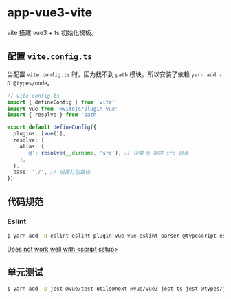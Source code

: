 # app-vue3-vite

vite 搭建 vue3 + ts 初始化模板。

## 配置 `vite.config.ts`

当配置 `vite.config.ts` 时，因为找不到 `path` 模块，所以安装了依赖 `yarn add -D @types/node`。

```ts
// vite.config.ts
import { defineConfig } from 'vite'
import vue from '@vitejs/plugin-vue'
import { resolve } from 'path'

export default defineConfig({
  plugins: [vue()],
  resolve: {
    alias: {
      '@': resolve(__dirname, 'src'), // 设置 @ 指向 src 目录
    },
  },
  base: './', // 设置打包路径
})
```

## 代码规范

### Eslint

```sh
$ yarn add -D eslint eslint-plugin-vue vue-eslint-parser @typescript-eslint/parser @typescript-eslint/eslint-plugin eslint-config-airbnb-base eslint-plugin-import eslint-import-resolver-alias
```

[Does not work well with \<script setup\>](https://eslint.vuejs.org/user-guide/#does-not-work-well-with-script-setup)

## 单元测试

```sh
$ yarn add -D jest @vue/test-utils@next @vue/vue3-jest ts-jest @types/jest
```
